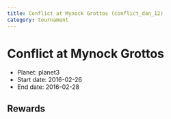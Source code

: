 ```yaml
---
title: Conflict at Mynock Grottos (conflict_dan_12)
category: tournament
---
```

# Conflict at Mynock Grottos

  * Planet: planet3
  * Start date: 2016-02-26
  * End date: 2016-02-28

## Rewards

